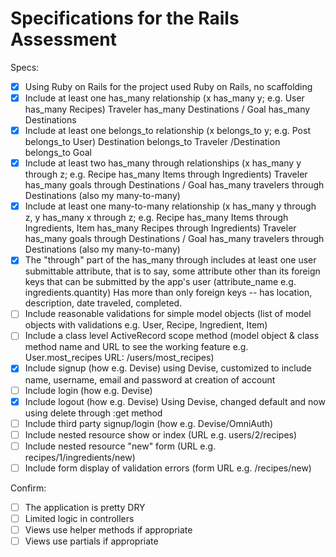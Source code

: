 # Specifications for the Rails Assessment

Specs:
- [x] Using Ruby on Rails for the project
    used Ruby on Rails, no scaffolding
- [x] Include at least one has_many relationship (x has_many y; e.g. User has_many Recipes) 
    Traveler has_many Destinations  / Goal has_many Destinations
- [x] Include at least one belongs_to relationship (x belongs_to y; e.g. Post belongs_to User)
    Destination belongs_to Traveler /Destination belongs_to Goal
- [x] Include at least two has_many through relationships (x has_many y through z; e.g. Recipe has_many Items through Ingredients)
    Traveler has_many goals through Destinations / Goal has_many travelers through Destinations (also my many-to-many)
- [x] Include at least one many-to-many relationship (x has_many y through z, y has_many x through z; e.g. Recipe has_many Items through Ingredients, Item has_many Recipes through Ingredients)
    Traveler has_many goals through Destinations / Goal has_many travelers through Destinations (also my many-to-many)
- [x] The "through" part of the has_many through includes at least one user submittable attribute, that is to say, some attribute other than its foreign keys that can be submitted by the app's user (attribute_name e.g. ingredients.quantity)
    Has more than only foreign keys --  has location, description, date traveled, completed.
- [ ] Include reasonable validations for simple model objects (list of model objects with validations e.g. User, Recipe, Ingredient, Item)
- [ ] Include a class level ActiveRecord scope method (model object & class method name and URL to see the working feature e.g. User.most_recipes URL: /users/most_recipes)
- [x] Include signup (how e.g. Devise)
    using Devise, customized to include name, username, email and password at creation of account
- [ ] Include login (how e.g. Devise)
- [x] Include logout (how e.g. Devise)
    Using Devise, changed default and now using delete through :get method
- [ ] Include third party signup/login (how e.g. Devise/OmniAuth)
- [ ] Include nested resource show or index (URL e.g. users/2/recipes)
- [ ] Include nested resource "new" form (URL e.g. recipes/1/ingredients/new)
- [ ] Include form display of validation errors (form URL e.g. /recipes/new)

Confirm:
- [ ] The application is pretty DRY
- [ ] Limited logic in controllers
- [ ] Views use helper methods if appropriate
- [ ] Views use partials if appropriate
